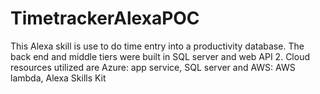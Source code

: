 # TimetrackerAlexaPOC
This Alexa skill is use to do time entry into a productivity database. The back end and middle tiers were built in SQL server and web API 2.  Cloud resources utilized are Azure: app service, SQL server and AWS: AWS lambda, Alexa Skills Kit   
